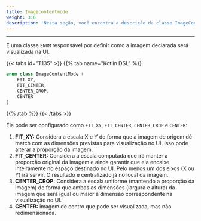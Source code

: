 ```yaml
---
title: Imagecontentmode
weight: 316
description: 'Nesta seção, você encontra a descrição da classe ImageContentMode'
---
```


---

É uma classe `ENUM` responsável por definir como a imagem declarada será visualizada na UI.

{{< tabs id="T135" >}}
{{% tab name="Kotlin DSL" %}}
```kotlin
enum class ImageContentMode {
    FIT_XY,
    FIT_CENTER,
    CENTER_CROP,
    CENTER
}
```
{{% /tab %}}
{{< /tabs >}}

Ele pode ser configurado como `FIT_XY`, `FIT_CENTER`, `CENTER_CROP` e `CENTER`: 

1. **FIT\_XY:** Considera a escala X e Y de forma que a imagem de origem dê match com as dimensões  previstas para visualização no UI. Isso pode alterar a proporção da imagem. 
2. **FIT\_CENTER:** Considera a escala computada que irá manter a proporção original da imagem e ainda garantir que ela encaixe inteiramente no espaço destinado no UI. Pelo menos um dos eixos \(X ou Y\) irá servir. O resultado é centralizado já no local da imagem. 
3. **CENTER\_CROP:** Considera a escala uniforme \(mantendo a proporção da imagem\) de forma que ambas as dimensões \(largura e altura\) da imagem que será igual ou maior à dimensão correspondente na visualização no UI. 
4. **CENTER:** imagem de centro que pode ser visualizada, mas não redimensionada.
